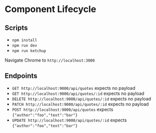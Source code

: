 # Component Lifecycle

## Scripts

- `npm install`
- `npm run dev`
- `npm run ketchup`

Navigate Chrome to `http://localhost:3000`

## Endpoints

- `GET http://localhost:9000/api/quotes` expects no payload
- `GET http://localhost:9000/api/quotes/:id` expects no payload
- `DELETE http://localhost:9000/api/quotes/:id` expects no payload
- `PATCH http://localhost:9000/api/quotes/:id` expects no payload
- `POST http://localhost:9000/api/quotes` expects `{"author":"foo","text":"bar"}`
- `UPDATE http://localhost:9000/api/quotes/:id` expects `{"author":"foo","text":"bar"}`
